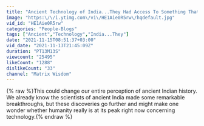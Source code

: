 ```yaml
---
title: "Ancient Technology of India...They Had Access To Something That Totally Defies EVERYTHING We Know"
image: "https:\/\/i.ytimg.com\/vi\/HE1Aie0R5rw\/hqdefault.jpg"
vid_id: "HE1Aie0R5rw"
categories: "People-Blogs"
tags: ["Ancient","Technology","India...They"]
date: "2021-11-15T08:51:37+03:00"
vid_date: "2021-11-13T21:45:09Z"
duration: "PT13M13S"
viewcount: "25495"
likeCount: "1288"
dislikeCount: "33"
channel: "Matrix Wisdom"
---
```

{% raw %}This could change our entire perception of ancient Indian history. We already know the scientists of ancient India made some remarkable breakthroughs, but these discoveries go further and might make one wonder whether humanity really is at its peak right now concerning technology.{% endraw %}
